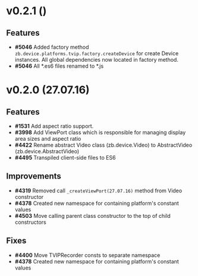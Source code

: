 # v0.2.1 ()

## Features
* **#5046** Added factory method `zb.device.platforms.tvip.factory.createDevice` for create Device instances. All global dependencies now located in factory method.
* **#5046** All *.es6 files renamed to *.js

# v0.2.0 (27.07.16)

## Features
* **#1531** Add aspect ratio support.
* **#3998** Add ViewPort class which is responsible for managing display area sizes and aspect ratio
* **#4422** Rename abstract Video class (zb.device.Video) to AbstractVideo (zb.device.AbstractVideo)
* **#4495** Transpiled client-side files to ES6

## Improvements
* **#4319** Removed call `_createViewPort(27.07.16)` method from Video constructor
* **#4378** Created new namespace for containing platform's constant values
* **#4503** Move calling parent class constructor to the top of child constructors

## Fixes
* **#4400** Move TVIPRecorder consts to separate namespace
* **#4378** Created new namespace for containing platform's constant values

